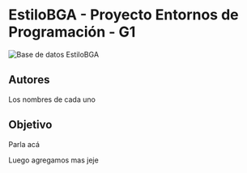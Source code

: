 # EstiloBGA - Proyecto Entornos de Programación - G1

![Base de datos EstiloBGA](https://github.com/user-attachments/assets/8c7b5407-0add-47c7-be8d-e7788c278735)


## Autores

Los nombres de cada uno

## Objetivo
Parla acá

Luego agregamos mas jeje
